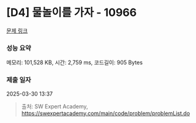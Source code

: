 # [D4] 물놀이를 가자 - 10966 

[문제 링크](https://swexpertacademy.com/main/code/problem/problemDetail.do?contestProbId=AXWXMZta-PsDFAST) 

### 성능 요약

메모리: 101,528 KB, 시간: 2,759 ms, 코드길이: 905 Bytes

### 제출 일자

2025-03-30 13:37



> 출처: SW Expert Academy, https://swexpertacademy.com/main/code/problem/problemList.do